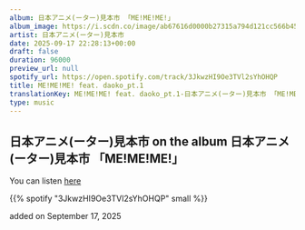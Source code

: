 ```yaml
---
album: 日本アニメ(ーター)見本市 「ME!ME!ME!」
album_image: https://i.scdn.co/image/ab67616d0000b27315a794d121cc566b4572ebd7
artist: 日本アニメ(ーター)見本市
date: 2025-09-17 22:28:13+00:00
draft: false
duration: 96000
preview_url: null
spotify_url: https://open.spotify.com/track/3JkwzHI9Oe3TVl2sYhOHQP
title: ME!ME!ME! feat. daoko_pt.1
translationKey: ME!ME!ME! feat. daoko_pt.1-日本アニメ(ーター)見本市 「ME!ME!ME!」-日本アニメ(ーター)見本市
type: music
---
```



## 日本アニメ(ーター)見本市 on the album 日本アニメ(ーター)見本市 「ME!ME!ME!」

You can listen [here](https://open.spotify.com/track/3JkwzHI9Oe3TVl2sYhOHQP)

{{% spotify "3JkwzHI9Oe3TVl2sYhOHQP" small %}}

added on September 17, 2025
